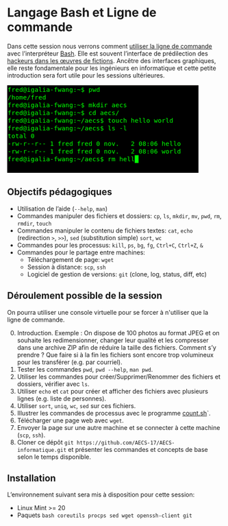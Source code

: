# Langage Bash et Ligne de commande

Dans cette session nous verrons comment [utiliser la ligne de commande](https://fr.wikipedia.org/wiki/Interface_en_ligne_de_commande) avec l’interpréteur [Bash](https://fr.wikipedia.org/wiki/Bourne-Again_shell). Elle est souvent l’interface de prédilection des [hackeurs dans les œuvres de fictions](https://fr.wikipedia.org/wiki/Hacker_(s%C3%A9curit%C3%A9_informatique)#Hackeurs_dans_les_%C5%93uvres_de_fictions). Ancêtre des interfaces graphiques, elle reste fondamentale pour les ingénieurs en informatique et cette petite introduction sera fort utile pour les sessions ultérieures.

![Capture d’écran](https://raw.githubusercontent.com/AECS-17/AECS-informatique/master/ligne-de-commande/capture.png)

## Objectifs pédagogiques

* Utilisation de l’aide (`--help`, `man`)
* Commandes manipuler des fichiers et dossiers:
     `cp`,
     `ls`,
     `mkdir`,
     `mv`,
     `pwd`,
     `rm`,
     `rmdir`,
     `touch`
* Commandes manipuler le contenu de fichiers textes:
     `cat`,
     `echo` (redirection `>`, `>>`),
     `sed` (substitution simple)
     `sort`,
     `wc`
* Commandes pour les processus: `kill`, `ps`, `bg`, `fg`, `Ctrl+C`, `Ctrl+Z`, `&`
* Commandes pour le partage entre machines:
   - Téléchargement de page: `wget`
   - Session à distance: `scp`, `ssh`
   - Logiciel de gestion de versions: `git` (clone, log, status, diff, etc)

## Déroulement possible de la session

On pourra utiliser une console virtuelle pour se forcer à n'utiliser que la ligne de commande.

0. Introduction. Exemple :
   On dispose de 100 photos au format JPEG et on souhaite les redimensionner,
   changer leur qualité et les compresser dans une archive ZIP afin de réduire
   la taille des fichiers. Comment s’y prendre ? Que faire si à la fin les
   fichiers sont encore trop volumineux pour les transférer (e.g. par courriel).
1. Tester les commandes `pwd`, `pwd --help`, `man pwd`.
2. Utiliser les commandes pour créer/Supprimer/Renommer des fichiers et dossiers, vérifier avec `ls`.
3. Utiliser `echo` et `cat` pour créer et afficher des fichiers avec plusieurs lignes (e.g. liste de personnes).
4. Utiliser `sort`, `uniq`, `wc`, `sed` sur ces fichiers.
5. Illustrer les commandes de processus avec le programme [count.sh](https://github.com/AECS-17/AECS-informatique/blob/master/ligne-de-commande/count.sh)`.
6. Télécharger une page web avec `wget`.
7. Envoyer la page sur une autre machine et se connecter à cette machine (`scp`, `ssh`).
8. Cloner ce dépôt `git https://github.com/AECS-17/AECS-informatique.git` et
   présenter les commandes et concepts de base selon le temps disponible.

## Installation

L’environnement suivant sera mis à disposition pour cette session:

* Linux Mint >= 20
* Paquets `bash coreutils procps sed wget openssh-client git`

